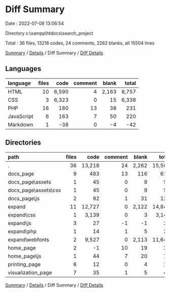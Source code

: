 # Diff Summary

Date : 2022-07-08 13:06:54

Directory c:\\xampp\\htdocs\\search_project

Total : 36 files,  13218 codes, 24 comments, 2262 blanks, all 15504 lines

[Summary](results.md) / [Details](details.md) / Diff Summary / [Diff Details](diff-details.md)

## Languages
| language | files | code | comment | blank | total |
| :--- | ---: | ---: | ---: | ---: | ---: |
| HTML | 10 | 6,590 | 4 | 2,163 | 8,757 |
| CSS | 3 | 6,323 | 0 | 15 | 6,338 |
| PHP | 16 | 180 | 13 | 38 | 231 |
| JavaScript | 6 | 163 | 7 | 50 | 220 |
| Markdown | 1 | -38 | 0 | -4 | -42 |

## Directories
| path | files | code | comment | blank | total |
| :--- | ---: | ---: | ---: | ---: | ---: |
| . | 36 | 13,218 | 24 | 2,262 | 15,504 |
| docs_page | 9 | 483 | 13 | 116 | 612 |
| docs_page\\assets | 1 | 45 | 0 | 9 | 54 |
| docs_page\\assets\\css | 1 | 45 | 0 | 9 | 54 |
| docs_page\\js | 2 | 92 | 1 | 31 | 124 |
| expand | 11 | 12,727 | 0 | 2,122 | 14,849 |
| expand\\css | 1 | 3,139 | 0 | 3 | 3,142 |
| expand\\js | 3 | 27 | -1 | -1 | 25 |
| expand\\php | 1 | 14 | 1 | 5 | 20 |
| expand\\webfonts | 2 | 9,527 | 0 | 2,113 | 11,640 |
| home_page | 2 | -1 | 10 | 19 | 28 |
| home_page\\js | 1 | 44 | 7 | 20 | 71 |
| printing_page | 6 | 12 | 0 | 4 | 16 |
| visualization_page | 7 | 35 | 1 | 5 | 41 |

[Summary](results.md) / [Details](details.md) / Diff Summary / [Diff Details](diff-details.md)